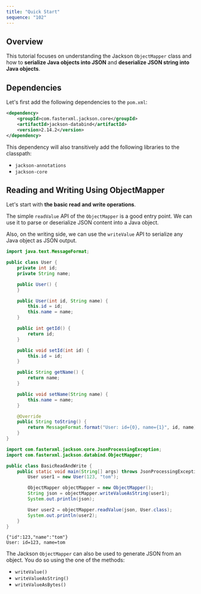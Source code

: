 ```yaml
---
title: "Quick Start"
sequence: "102"
---
```


## Overview

This tutorial focuses on understanding the Jackson `ObjectMapper` class and
how to **serialize Java objects into JSON** and **deserialize JSON string into Java objects**.

## Dependencies

Let's first add the following dependencies to the `pom.xml`:

```xml
<dependency>
    <groupId>com.fasterxml.jackson.core</groupId>
    <artifactId>jackson-databind</artifactId>
    <version>2.14.2</version>
</dependency>
```

This dependency will also transitively add the following libraries to the classpath:

- `jackson-annotations`
- `jackson-core`

## Reading and Writing Using ObjectMapper

Let's start with **the basic read and write operations**.

The simple `readValue` API of the `ObjectMapper` is a good entry point. We can use it to parse or deserialize JSON content into a Java object.

Also, on the writing side, we can use the `writeValue` API to serialize any Java object as JSON output.

```java
import java.text.MessageFormat;

public class User {
    private int id;
    private String name;

    public User() {
    }

    public User(int id, String name) {
        this.id = id;
        this.name = name;
    }

    public int getId() {
        return id;
    }

    public void setId(int id) {
        this.id = id;
    }

    public String getName() {
        return name;
    }

    public void setName(String name) {
        this.name = name;
    }

    @Override
    public String toString() {
        return MessageFormat.format("User: id={0}, name={1}", id, name);
    }
}
```

```java
import com.fasterxml.jackson.core.JsonProcessingException;
import com.fasterxml.jackson.databind.ObjectMapper;

public class BasicReadAndWrite {
    public static void main(String[] args) throws JsonProcessingException {
        User user1 = new User(123, "tom");

        ObjectMapper objectMapper = new ObjectMapper();
        String json = objectMapper.writeValueAsString(user1);
        System.out.println(json);

        User user2 = objectMapper.readValue(json, User.class);
        System.out.println(user2);
    }
}
```

```text
{"id":123,"name":"tom"}
User: id=123, name=tom
```

The Jackson `ObjectMapper` can also be used to generate JSON from an object. You do so using the one of the methods:

- `writeValue()`
- `writeValueAsString()`
- `writeValueAsBytes()`
